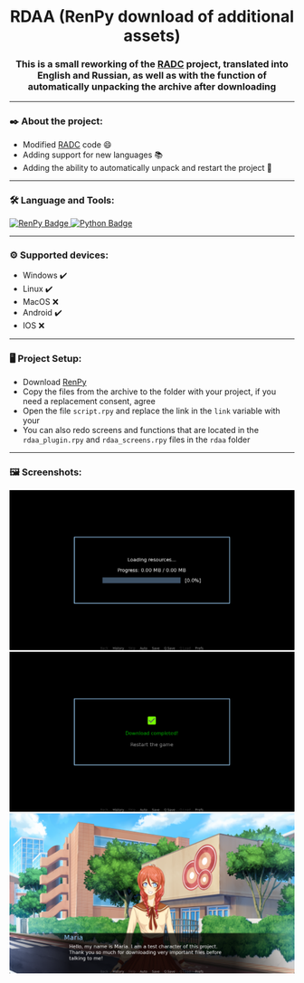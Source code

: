 <h1 align="center">RDAA (RenPy download of additional assets)
<h3 align="center">This is a small reworking of the <a href="https://github.com/CharlieFuu69/RenPy_Asset_Download_Complement">RADC</a> project, translated into English and Russian, as well as with the function of automatically unpacking the archive after downloading</h3>

---

### ✒️ About the project:
- Modified <a href="https://github.com/CharlieFuu69/RenPy_Asset_Download_Complement">RADC</a> code 😄
- Adding support for new languages 📚
- Adding the ability to automatically unpack and restart the project 🔑<br>

---

### :hammer_and_wrench: Language and Tools:
<div>
  <a href="https://renpy.org/">
    <img src="https://img.shields.io/badge/RenPy-important?style=for-the-badge&logo=renpy&logoColor=white" alt="RenPy Badge"/>
  </a>
  <a href="[https://renpy.org/](https://www.python.org/)">
    <img src="https://img.shields.io/badge/python-3670A0?style=for-the-badge&logo=python&logoColor=ffdd54" alt="Python Badge"/>
  </a>
</div>

---

### ⚙️ Supported devices:
- Windows ✔️
- Linux ✔️
- MacOS ❌
- Android ✔️
- IOS ❌<br>

---
 
### 🖥️ Project Setup:
- Download <a href="https://renpy.org/">RenPy</a>
- Copy the files from the archive to the folder with your project, if you need a replacement consent, agree
- Open the file ``script.rpy`` and replace the link in the ``link`` variable with your
- You can also redo screens and functions that are located in the ``rdaa_plugin.rpy`` and ``rdaa_screens.rpy`` files in the `rdaa` folder

---
 
### 🖼 Screenshots:
<div>
  <img src="https://raw.githubusercontent.com/Xrisofor/RDAA/main/screenshots/screenshot_1.png" alt="Screenshot 1"/>
  <img src="https://raw.githubusercontent.com/Xrisofor/RDAA/main/screenshots/screenshot_2.png" alt="Screenshot 2"/>
  <img src="https://raw.githubusercontent.com/Xrisofor/RDAA/main/screenshots/screenshot_3.png" alt="Screenshot 3"/>
</div>
